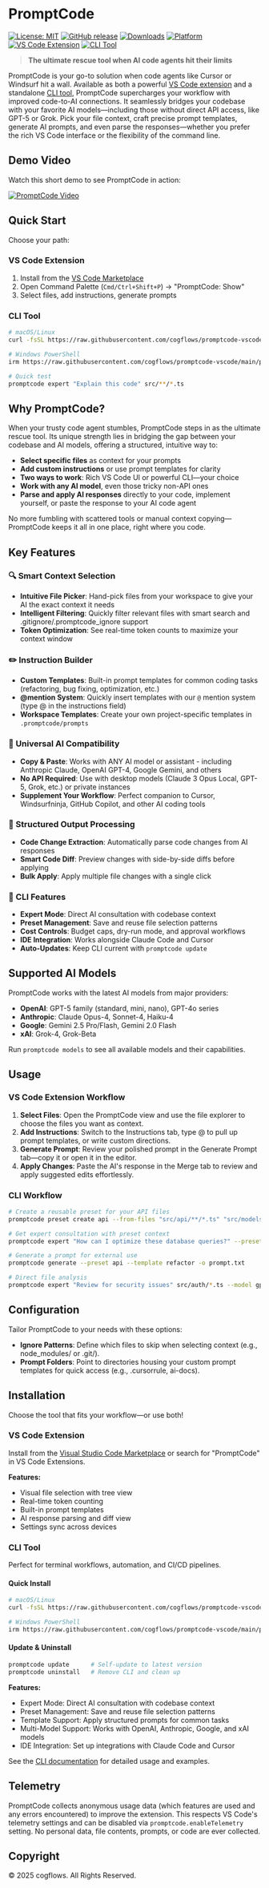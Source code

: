 # PromptCode

[![License: MIT](https://img.shields.io/badge/License-MIT-yellow.svg)](https://opensource.org/licenses/MIT)
[![GitHub release](https://img.shields.io/github/v/release/cogflows/promptcode-vscode)](https://github.com/cogflows/promptcode-vscode/releases/latest)
[![Downloads](https://img.shields.io/github/downloads/cogflows/promptcode-vscode/total)](https://github.com/cogflows/promptcode-vscode/releases)
[![Platform](https://img.shields.io/badge/Platform-VSCode%20%7C%20CLI-blue)](https://github.com/cogflows/promptcode-vscode)
[![VS Code Extension](https://img.shields.io/badge/VS%20Code-Extension-blue)](https://marketplace.visualstudio.com/items?itemName=cogflows.promptcode)
[![CLI Tool](https://img.shields.io/badge/CLI-Available-green)](https://github.com/cogflows/promptcode-vscode/releases/latest)

> **The ultimate rescue tool when AI code agents hit their limits**

PromptCode is your go-to solution when code agents like Cursor or Windsurf hit a wall. Available as both a powerful [VS Code extension](https://marketplace.visualstudio.com/items?itemName=cogflows.promptcode) and a standalone [CLI tool](https://github.com/cogflows/promptcode-vscode/tree/main/packages/cli#readme), PromptCode supercharges your workflow with improved code-to-AI connections. It seamlessly bridges your codebase with your favorite AI models—including those without direct API access, like GPT-5 or Grok. Pick your file context, craft precise prompt templates, generate AI prompts, and even parse the responses—whether you prefer the rich VS Code interface or the flexibility of the command line.

## Demo Video

Watch this short demo to see PromptCode in action:

[![PromptCode Video](https://img.youtube.com/vi/dUpdSAPklfo/0.jpg)](https://www.youtube.com/watch?v=dUpdSAPklfo)

## Quick Start

Choose your path:

### VS Code Extension
1. Install from the [VS Code Marketplace](https://marketplace.visualstudio.com/items?itemName=cogflows.promptcode)
2. Open Command Palette (`Cmd/Ctrl+Shift+P`) → "PromptCode: Show"
3. Select files, add instructions, generate prompts

### CLI Tool
```bash
# macOS/Linux
curl -fsSL https://raw.githubusercontent.com/cogflows/promptcode-vscode/main/packages/cli/scripts/install.sh | bash

# Windows PowerShell
irm https://raw.githubusercontent.com/cogflows/promptcode-vscode/main/packages/cli/scripts/install.ps1 | iex

# Quick test
promptcode expert "Explain this code" src/**/*.ts
```

## Why PromptCode?

When your trusty code agent stumbles, PromptCode steps in as the ultimate rescue tool. Its unique strength lies in bridging the gap between your codebase and AI models, offering a structured, intuitive way to:

- **Select specific files** as context for your prompts
- **Add custom instructions** or use prompt templates for clarity
- **Two ways to work**: Rich VS Code UI or powerful CLI—your choice
- **Work with any AI model**, even those tricky non-API ones
- **Parse and apply AI responses** directly to your code, implement yourself, or paste the response to your AI code agent

No more fumbling with scattered tools or manual context copying—PromptCode keeps it all in one place, right where you code.

## Key Features

### 🔍 Smart Context Selection
- **Intuitive File Picker**: Hand-pick files from your workspace to give your AI the exact context it needs
- **Intelligent Filtering**: Quickly filter relevant files with smart search and .gitignore/.promptcode_ignore support
- **Token Optimization**: See real-time token counts to maximize your context window

### ✏️ Instruction Builder
- **Custom Templates**: Built-in prompt templates for common coding tasks (refactoring, bug fixing, optimization, etc.)
- **@mention System**: Quickly insert templates with our `@` mention system (type @ in the instructions field)
- **Workspace Templates**: Create your own project-specific templates in `.promptcode/prompts`

### 💬 Universal AI Compatibility
- **Copy & Paste**: Works with ANY AI model or assistant - including Anthropic Claude, OpenAI GPT-4, Google Gemini, and others
- **No API Required**: Use with desktop models (Claude 3 Opus Local, GPT-5, Grok, etc.) or private instances
- **Supplement Your Workflow**: Perfect companion to Cursor, Windsurfninja, GitHub Copilot, and other AI coding tools

### 🔄 Structured Output Processing
- **Code Change Extraction**: Automatically parse code changes from AI responses
- **Smart Code Diff**: Preview changes with side-by-side diffs before applying
- **Bulk Apply**: Apply multiple file changes with a single click

### 🚀 CLI Features
- **Expert Mode**: Direct AI consultation with codebase context
- **Preset Management**: Save and reuse file selection patterns
- **Cost Controls**: Budget caps, dry-run mode, and approval workflows
- **IDE Integration**: Works alongside Claude Code and Cursor
- **Auto-Updates**: Keep CLI current with `promptcode update`

## Supported AI Models

PromptCode works with the latest AI models from major providers:

- **OpenAI**: GPT-5 family (standard, mini, nano), GPT-4o series
- **Anthropic**: Claude Opus-4, Sonnet-4, Haiku-4
- **Google**: Gemini 2.5 Pro/Flash, Gemini 2.0 Flash
- **xAI**: Grok-4, Grok-Beta

Run `promptcode models` to see all available models and their capabilities.

## Usage

### VS Code Extension Workflow

1. **Select Files**: Open the PromptCode view and use the file explorer to choose the files you want as context.
2. **Add Instructions**: Switch to the Instructions tab, type @ to pull up prompt templates, or write custom directions.
3. **Generate Prompt**: Review your polished prompt in the Generate Prompt tab—copy it or open it in the editor.
4. **Apply Changes**: Paste the AI's response in the Merge tab to review and apply suggested edits effortlessly.

### CLI Workflow

```bash
# Create a reusable preset for your API files
promptcode preset create api --from-files "src/api/**/*.ts" "src/models/**/*.ts"

# Get expert consultation with preset context
promptcode expert "How can I optimize these database queries?" --preset api

# Generate a prompt for external use
promptcode generate --preset api --template refactor -o prompt.txt

# Direct file analysis
promptcode expert "Review for security issues" src/auth/*.ts --model gpt-5
```

## Configuration

Tailor PromptCode to your needs with these options:

- **Ignore Patterns**: Define which files to skip when selecting context (e.g., node_modules/ or .git/).
- **Prompt Folders**: Point to directories housing your custom prompt templates for quick access (e.g., .cursorrule, ai-docs).

## Installation

Choose the tool that fits your workflow—or use both!

### VS Code Extension

Install from the [Visual Studio Code Marketplace](https://marketplace.visualstudio.com/items?itemName=cogflows.promptcode) or search for "PromptCode" in VS Code Extensions.

**Features:**
- Visual file selection with tree view
- Real-time token counting
- Built-in prompt templates
- AI response parsing and diff view
- Settings sync across devices

### CLI Tool

Perfect for terminal workflows, automation, and CI/CD pipelines.

#### Quick Install
```bash
# macOS/Linux
curl -fsSL https://raw.githubusercontent.com/cogflows/promptcode-vscode/main/packages/cli/scripts/install.sh | bash

# Windows PowerShell  
irm https://raw.githubusercontent.com/cogflows/promptcode-vscode/main/packages/cli/scripts/install.ps1 | iex
```

#### Update & Uninstall
```bash
promptcode update      # Self-update to latest version
promptcode uninstall   # Remove CLI and clean up
```

**Features:**
- Expert Mode: Direct AI consultation with codebase context
- Preset Management: Save and reuse file selection patterns
- Template Support: Apply structured prompts for common tasks
- Multi-Model Support: Works with OpenAI, Anthropic, Google, and xAI models
- IDE Integration: Set up integrations with Claude Code and Cursor

See the [CLI documentation](packages/cli/README.md) for detailed usage and examples.

## Telemetry

PromptCode collects anonymous usage data (which features are used and any errors encountered) to improve the extension. This respects VS Code's telemetry settings and can be disabled via `promptcode.enableTelemetry` setting. No personal data, file contents, prompts, or code are ever collected.

## Copyright 

© 2025 cogflows. All Rights Reserved.